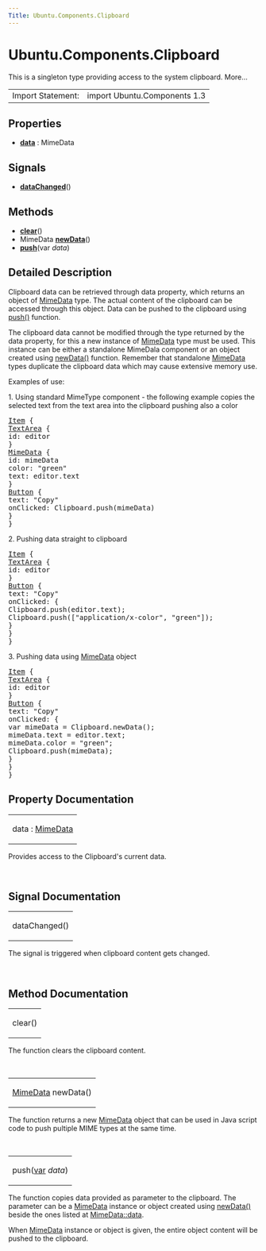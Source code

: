 ```yaml
---
Title: Ubuntu.Components.Clipboard
---
```


# Ubuntu.Components.Clipboard

<span class="subtitle"></span>
<!-- $$$Clipboard-brief -->
<p>This is a singleton type providing access to the system clipboard. More...</p>
<!-- @@@Clipboard -->
<table class="alignedsummary">
<tr><td class="memItemLeft rightAlign topAlign"> Import Statement:</td><td class="memItemRight bottomAlign"> import Ubuntu.Components 1.3</td></tr></table><ul>
</ul>
<h2 id="properties">Properties</h2>
<ul>
<li class="fn"><b><b><a href="#data-prop">data</a></b></b> : MimeData</li>
</ul>
<h2 id="signals">Signals</h2>
<ul>
<li class="fn"><b><b><a href="#dataChanged-signal">dataChanged</a></b></b>()</li>
</ul>
<h2 id="methods">Methods</h2>
<ul>
<li class="fn"><b><b><a href="#clear-method">clear</a></b></b>()</li>
<li class="fn">MimeData <b><b><a href="#newData-method">newData</a></b></b>()</li>
<li class="fn"><b><b><a href="#push-method">push</a></b></b>(var <i>data</i>)</li>
</ul>
<!-- $$$Clipboard-description -->
<h2 id="details">Detailed Description</h2>
</p>
<p>Clipboard data can be retrieved through data property, which returns an object of <a href="Ubuntu.Components.MimeData.md">MimeData</a> type. The actual content of the clipboard can be accessed through this object. Data can be pushed to the clipboard using <a href="#push-method">push()</a> function.</p>
<p>The clipboard data cannot be modified through the type returned by the data property, for this a new instance of <a href="Ubuntu.Components.MimeData.md">MimeData</a> type must be used. This instance can be either a standalone MimeDala component or an object created using <a href="#newData-method">newData()</a> function. Remember that standalone <a href="Ubuntu.Components.MimeData.md">MimeData</a> types duplicate the clipboard data which may cause extensive memory use.</p>
<p>Examples of use:</p>
<p>1. Using standard MimeType component - the following example copies the selected text from the text area into the clipboard pushing also a color</p>
<pre class="qml"><span class="type"><a href="QtQuick.Item.md">Item</a></span> {
<span class="type"><a href="Ubuntu.Components.TextArea.md">TextArea</a></span> {
<span class="name">id</span>: <span class="name">editor</span>
}
<span class="type"><a href="Ubuntu.Components.MimeData.md">MimeData</a></span> {
<span class="name">id</span>: <span class="name">mimeData</span>
<span class="name">color</span>: <span class="string">&quot;green&quot;</span>
<span class="name">text</span>: <span class="name">editor</span>.<span class="name">text</span>
}
<span class="type"><a href="Ubuntu.Components.Button.md">Button</a></span> {
<span class="name">text</span>: <span class="string">&quot;Copy&quot;</span>
<span class="name">onClicked</span>: <span class="name">Clipboard</span>.<span class="name">push</span>(<span class="name">mimeData</span>)
}
}</pre>
<p>2. Pushing data straight to clipboard</p>
<pre class="qml"><span class="type"><a href="QtQuick.Item.md">Item</a></span> {
<span class="type"><a href="Ubuntu.Components.TextArea.md">TextArea</a></span> {
<span class="name">id</span>: <span class="name">editor</span>
}
<span class="type"><a href="Ubuntu.Components.Button.md">Button</a></span> {
<span class="name">text</span>: <span class="string">&quot;Copy&quot;</span>
<span class="name">onClicked</span>: {
<span class="name">Clipboard</span>.<span class="name">push</span>(<span class="name">editor</span>.<span class="name">text</span>);
<span class="name">Clipboard</span>.<span class="name">push</span>([<span class="string">&quot;application/x-color&quot;</span>, <span class="string">&quot;green&quot;</span>]);
}
}
}</pre>
<p>3. Pushing data using <a href="Ubuntu.Components.MimeData.md">MimeData</a> object</p>
<pre class="qml"><span class="type"><a href="QtQuick.Item.md">Item</a></span> {
<span class="type"><a href="Ubuntu.Components.TextArea.md">TextArea</a></span> {
<span class="name">id</span>: <span class="name">editor</span>
}
<span class="type"><a href="Ubuntu.Components.Button.md">Button</a></span> {
<span class="name">text</span>: <span class="string">&quot;Copy&quot;</span>
<span class="name">onClicked</span>: {
var <span class="name">mimeData</span> = <span class="name">Clipboard</span>.<span class="name">newData</span>();
<span class="name">mimeData</span>.<span class="name">text</span> <span class="operator">=</span> <span class="name">editor</span>.<span class="name">text</span>;
<span class="name">mimeData</span>.<span class="name">color</span> <span class="operator">=</span> <span class="string">&quot;green&quot;</span>;
<span class="name">Clipboard</span>.<span class="name">push</span>(<span class="name">mimeData</span>);
}
}
}</pre>
<!-- @@@Clipboard -->
<h2>Property Documentation</h2>
<!-- $$$data -->
<table class="qmlname"><tr valign="top" id="data-prop"><td class="tblQmlPropNode"><p><span class="name">data</span> : <span class="type"><a href="Ubuntu.Components.MimeData.md">MimeData</a></span></p></td></tr></table><p>Provides access to the Clipboard's current data.</p>
<!-- @@@data -->
<br/>
<h2>Signal Documentation</h2>
<!-- $$$dataChanged -->
<table class="qmlname"><tr valign="top" id="dataChanged-signal"><td class="tblQmlFuncNode"><p><span class="name">dataChanged</span>()</p></td></tr></table><p>The signal is triggered when clipboard content gets changed.</p>
<!-- @@@dataChanged -->
<br/>
<h2>Method Documentation</h2>
<!-- $$$clear -->
<table class="qmlname"><tr valign="top" id="clear-method"><td class="tblQmlFuncNode"><p><span class="name">clear</span>()</p></td></tr></table><p>The function clears the clipboard content.</p>
<!-- @@@clear -->
<br/>
<!-- $$$newData -->
<table class="qmlname"><tr valign="top" id="newData-method"><td class="tblQmlFuncNode"><p><span class="type"><a href="Ubuntu.Components.MimeData.md">MimeData</a></span> <span class="name">newData</span>()</p></td></tr></table><p>The function returns a new <a href="Ubuntu.Components.MimeData.md">MimeData</a> object that can be used in Java script code to push pultiple MIME types at the same time.</p>
<!-- @@@newData -->
<br/>
<!-- $$$push -->
<table class="qmlname"><tr valign="top" id="push-method"><td class="tblQmlFuncNode"><p><span class="name">push</span>(<span class="type"><a href="http://doc.qt.io/qt-5/qml-var.html">var</a></span><i> data</i>)</p></td></tr></table><p>The function copies data provided as parameter to the clipboard. The parameter can be a <a href="Ubuntu.Components.MimeData.md">MimeData</a> instance or object created using <a href="#newData-method">newData()</a> beside the ones listed at <a href="Ubuntu.Components.MimeData.md#data-prop">MimeData::data</a>.</p>
<p>When <a href="Ubuntu.Components.MimeData.md">MimeData</a> instance or object is given, the entire object content will be pushed to the clipboard.</p>
<!-- @@@push -->
<br/>
